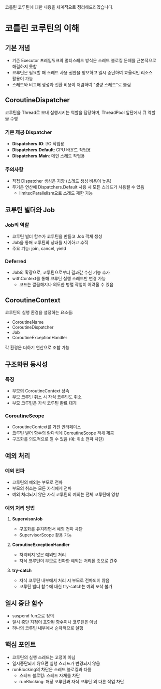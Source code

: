 코틀린 코루틴에 대한 내용을 체계적으로 정리해드리겠습니다.

# 코틀린 코루틴의 이해

## 기본 개념
- 기존 Executor 프레임워크의 멀티스레드 방식은 스레드 블로킹 문제를 근본적으로 해결하지 못함
- 코루틴은 필요할 때 스레드 사용 권한을 양보하고 일시 중단하여 효율적인 리소스 활용이 가능
- 스레드와 비교해 생성과 전환 비용이 저렴하여 "경량 스레드"로 불림

## CoroutineDispatcher
코루틴을 Thread로 보내 실행시키는 역할을 담당하며, ThreadPool 앞단에서 큐 역할을 수행

### 기본 제공 Dispatcher
- **Dispatchers.IO**: I/O 작업용
- **Dispatchers.Default**: CPU 바운드 작업용
- **Dispatchers.Main**: 메인 스레드 작업용

### 주의사항
- 직접 Dispatcher 생성은 지양 (스레드 생성 비용이 높음)
- 무거운 연산에 Dispatchers.Default 사용 시 모든 스레드가 사용될 수 있음
  - limitedParallelism으로 스레드 제한 가능

## 코루틴 빌더와 Job
### Job의 역할
- 코루틴 빌더 함수가 코루틴을 만들고 Job 객체 생성
- Job을 통해 코루틴의 상태를 제어하고 추적
- 주요 기능: join, cancel, yield

### Deferred
- Job의 확장으로, 코루틴으로부터 결과값 수신 기능 추가
- withContext를 통해 코루틴 실행 스레드만 변경 가능
  - 코드는 깔끔해지나 의도한 병렬 작업이 어려울 수 있음

## CoroutineContext
코루틴의 실행 환경을 설정하는 요소들:
- CoroutineName
- CoroutineDispatcher
- Job
- CoroutineExceptionHandler

각 환경은 더하기 연산으로 조합 가능

## 구조화된 동시성
### 특징
- 부모의 CoroutineContext 상속
- 부모 코루틴 취소 시 자식 코루틴도 취소
- 부모 코루틴은 자식 코루틴 완료 대기

### CoroutineScope
- CoroutineContext를 가진 인터페이스
- 코루틴 빌더 함수의 람다식에 CoroutineScope 객체 제공
- 구조화를 의도적으로 깰 수 있음 (예: 취소 전파 차단)

## 예외 처리
### 예외 전파
- 코루틴의 예외는 부모로 전파
- 부모의 취소는 모든 자식에게 전파
- 예외 처리되지 않은 자식 코루틴의 예외는 전체 코루틴에 영향

### 예외 처리 방법
1. **SupervisorJob**
   - 구조화를 유지하면서 예외 전파 차단
   - SupervisorScope 활용 가능

2. **CoroutineExceptionHandler**
   - 처리되지 않은 예외만 처리
   - 자식 코루틴이 부모로 전파한 예외는 처리된 것으로 간주

3. **try-catch**
   - 자식 코루틴 내부에서 처리 시 부모로 전파되지 않음
   - 코루틴 빌더 함수에 대한 try-catch는 예외 포착 불가

## 일시 중단 함수
- suspend fun으로 정의
- 일시 중단 지점이 포함된 함수이나 코루틴은 아님
- 하나의 코루틴 내부에서 순차적으로 실행

## 핵심 포인트
- 코루틴의 실행 스레드는 고정이 아님
- 일시중단되지 않으면 실행 스레드가 변경되지 않음
- runBlocking의 차단은 스레드 블로킹과 다름
  - 스레드 블로킹: 스레드 자체를 차단
  - runBlocking: 해당 코루틴과 자식 코루틴 외 다른 작업 차단